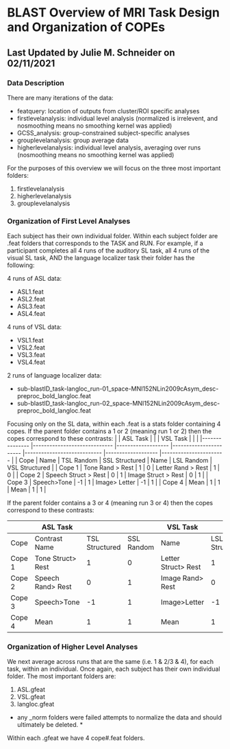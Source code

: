 # BLAST Overview of MRI Task Design and Organization of COPEs
## Last Updated by Julie M. Schneider on 02/11/2021

### Data Description
There are many iterations of the data:
- featquery: location of outputs from cluster/ROI specific analyses
- firstlevelanalysis: individual level analysis (normalized is irrelevent, and nosmoothing means no smoothing kernel was applied) 
- GCSS_analysis: group-constrained subject-specific analyses
- grouplevelanalysis: group average data
- higherlevelanalysis: individual level analysis, averaging over runs (nosmoothing means no smoothing kernel was applied)

For the purposes of this overview we will focus on the three most important folders:
1. firstlevelanalysis
2. higherlevelanalysis
3. grouplevelanalysis

### Organization of First Level Analyses
Each subject has their own individual folder. Within each subject folder are .feat folders that corresponds to the TASK and RUN. For example, if a participant completes all 4 runs of the auditory SL task, all 4 runs of the visual SL task, AND the language localizer task their folder has the following:

4 runs of ASL data:
- ASL1.feat
- ASL2.feat
- ASL3.feat
- ASL4.feat

4 runs of VSL data:
- VSL1.feat
- VSL2.feat
- VSL3.feat
- VSL4.feat

2 runs of language localizer data:
- sub-blastID_task-langloc_run-01_space-MNI152NLin2009cAsym_desc-preproc_bold_langloc.feat
- sub-blastID_task-langloc_run-02_space-MNI152NLin2009cAsym_desc-preproc_bold_langloc.feat

Focusing only on the SL data, within each .feat is a stats folder containing 4 copes. If the parent folder contains a 1 or 2 (meaning run 1 or 2) then the copes correspond to these contrasts:
|               	| ASL Task                    	|                   	|                       	| VSL Task                   	|                   	|                       	|
|---------------	|-----------------------------	|-------------------	|-----------------------	|----------------------------	|-------------------	|-----------------------	|
|     Cope      	|     Name                    	|     TSL Random    	|     SSL Structured    	|     Name                   	|     LSL Random    	|     VSL Structured    	|
|     Cope 1    	|     Tone Rand > Rest        	|          1        	|            0          	|     Letter Rand > Rest     	|          1        	|            0          	|
|     Cope 2    	|     Speech Struct > Rest    	|          0        	|            1          	|     Image Struct > Rest    	|          0        	|            1          	|
|     Cope 3    	|     Speech>Tone             	|         -1        	|            1          	|     Image> Letter          	|         -1        	|            1          	|
|     Cope 4    	|     Mean                    	|          1        	|            1          	|     Mean                   	|          1        	|            1          	|

If the parent folder contains a 3 or 4 (meaning run 3 or 4) then the copes correspond to these contrasts:

|               	| ASL Task                 	|                       	|                   	| VSL Task                   	|                       	|                   	|
|---------------	|--------------------------	|-----------------------	|-------------------	|----------------------------	|-----------------------	|-------------------	|
|     Cope      	|     Contrast Name        	|     TSL Structured    	|     SSL Random    	|     Name                   	|     LSL Structured    	|     VSL Random    	|
|     Cope 1    	|     Tone Struct> Rest    	|            1          	|          0        	|     Letter Struct> Rest    	|            1          	|          0        	|
|     Cope 2    	|     Speech Rand> Rest    	|            0          	|          1        	|     Image Rand> Rest       	|            0          	|          1        	|
|     Cope 3    	|     Speech>Tone          	|           -1          	|          1        	|     Image>Letter           	|           -1          	|          1        	|
|     Cope 4    	|     Mean                 	|            1          	|          1        	|     Mean                   	|            1          	|          1        	|

### Organization of Higher Level Analyses
We next average across runs that are the same (i.e. 1 & 2/3 & 4), for each task, within an individual. Once again, each subject has their own individual folder. The most important folders are:
1. ASL.gfeat
2. VSL.gfeat
3. langloc.gfeat
* any _norm folders were failed attempts to normalize the data and should ultimately be deleted. *

Within each .gfeat we have 4 cope#.feat folders. 

